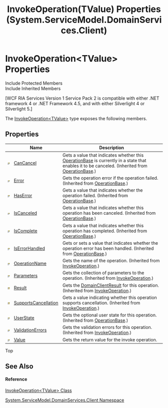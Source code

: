 ﻿---
title: InvokeOperation(TValue) Properties (System.ServiceModel.DomainServices.Client)
TOCTitle: InvokeOperation(TValue) Properties
ms:assetid: Properties.T:System.ServiceModel.DomainServices.Client.InvokeOperation`1
ms:mtpsurl: https://msdn.microsoft.com/en-us/library/Ff422857(v=VS.91)
ms:contentKeyID: 28755227
ms.date: 01/27/2012
mtps_version: v=VS.91
---

# InvokeOperation\<TValue\> Properties

Include Protected Members  
Include Inherited Members  

\[WCF RIA Services Version 1 Service Pack 2 is compatible with either .NET framework 4 or .NET Framework 4.5, and with either Silverlight 4 or Silverlight 5.\]

The [InvokeOperation\<TValue\>](ff422679\(v=vs.91\).md) type exposes the following members.

## Properties

<table>
<thead>
<tr class="header">
<th> </th>
<th>Name</th>
<th>Description</th>
</tr>
</thead>
<tbody>
<tr class="odd">
<td><img src="images\Ff422600.pubproperty(en-us,VS.91).gif" title="Public property" alt="Public property" /></td>
<td><a href="ff422343(v=vs.91).md">CanCancel</a></td>
<td>Gets a value that indicates whether this <a href="ff422405(v=vs.91).md">OperationBase</a> is currently in a state that enables it to be canceled. (Inherited from <a href="ff422405(v=vs.91).md">OperationBase</a>.)</td>
</tr>
<tr class="even">
<td><img src="images\Ff422600.pubproperty(en-us,VS.91).gif" title="Public property" alt="Public property" /></td>
<td><a href="ff422735(v=vs.91).md">Error</a></td>
<td>Gets the operation error if the operation failed. (Inherited from <a href="ff422405(v=vs.91).md">OperationBase</a>.)</td>
</tr>
<tr class="odd">
<td><img src="images\Ff422600.pubproperty(en-us,VS.91).gif" title="Public property" alt="Public property" /></td>
<td><a href="ff423384(v=vs.91).md">HasError</a></td>
<td>Gets a value that indicates whether the operation failed. (Inherited from <a href="ff422405(v=vs.91).md">OperationBase</a>.)</td>
</tr>
<tr class="even">
<td><img src="images\Ff422600.pubproperty(en-us,VS.91).gif" title="Public property" alt="Public property" /></td>
<td><a href="ff422816(v=vs.91).md">IsCanceled</a></td>
<td>Gets a value that indicates whether this operation has been canceled. (Inherited from <a href="ff422405(v=vs.91).md">OperationBase</a>.)</td>
</tr>
<tr class="odd">
<td><img src="images\Ff422600.pubproperty(en-us,VS.91).gif" title="Public property" alt="Public property" /></td>
<td><a href="ff422153(v=vs.91).md">IsComplete</a></td>
<td>Gets a value that indicates whether this operation has completed. (Inherited from <a href="ff422405(v=vs.91).md">OperationBase</a>.)</td>
</tr>
<tr class="even">
<td><img src="images\Ff422600.pubproperty(en-us,VS.91).gif" title="Public property" alt="Public property" /></td>
<td><a href="ff422437(v=vs.91).md">IsErrorHandled</a></td>
<td>Gets or sets a value that indicates whether the operation error has been handled. (Inherited from <a href="ff422405(v=vs.91).md">OperationBase</a>.)</td>
</tr>
<tr class="odd">
<td><img src="images\Ff422600.pubproperty(en-us,VS.91).gif" title="Public property" alt="Public property" /></td>
<td><a href="ff422116(v=vs.91).md">OperationName</a></td>
<td>Gets the name of the operation. (Inherited from <a href="ff423072(v=vs.91).md">InvokeOperation</a>.)</td>
</tr>
<tr class="even">
<td><img src="images\Ff422600.pubproperty(en-us,VS.91).gif" title="Public property" alt="Public property" /></td>
<td><a href="ff422462(v=vs.91).md">Parameters</a></td>
<td>Gets the collection of parameters to the operation. (Inherited from <a href="ff423072(v=vs.91).md">InvokeOperation</a>.)</td>
</tr>
<tr class="odd">
<td><img src="images\Ff422448.protproperty(en-us,VS.91).gif" title="Protected property" alt="Protected property" /></td>
<td><a href="ff422571(v=vs.91).md">Result</a></td>
<td>Gets the <a href="ff423197(v=vs.91).md">DomainClientResult</a> for this operation. (Inherited from <a href="ff423072(v=vs.91).md">InvokeOperation</a>.)</td>
</tr>
<tr class="even">
<td><img src="images\Ff422448.protproperty(en-us,VS.91).gif" title="Protected property" alt="Protected property" /></td>
<td><a href="ff423272(v=vs.91).md">SupportsCancellation</a></td>
<td>Gets a value indicating whether this operation supports cancellation. (Inherited from <a href="ff423072(v=vs.91).md">InvokeOperation</a>.)</td>
</tr>
<tr class="odd">
<td><img src="images\Ff422600.pubproperty(en-us,VS.91).gif" title="Public property" alt="Public property" /></td>
<td><a href="ff422506(v=vs.91).md">UserState</a></td>
<td>Gets the optional user state for this operation. (Inherited from <a href="ff422405(v=vs.91).md">OperationBase</a>.)</td>
</tr>
<tr class="even">
<td><img src="images\Ff422600.pubproperty(en-us,VS.91).gif" title="Public property" alt="Public property" /></td>
<td><a href="ff422640(v=vs.91).md">ValidationErrors</a></td>
<td>Gets the validation errors for this operation. (Inherited from <a href="ff423072(v=vs.91).md">InvokeOperation</a>.)</td>
</tr>
<tr class="odd">
<td><img src="images\Ff422600.pubproperty(en-us,VS.91).gif" title="Public property" alt="Public property" /></td>
<td><a href="ff422456(v=vs.91).md">Value</a></td>
<td>Gets the return value for the invoke operation.</td>
</tr>
</tbody>
</table>

Top

## See Also

#### Reference

[InvokeOperation\<TValue\> Class](ff422679\(v=vs.91\).md)

[System.ServiceModel.DomainServices.Client Namespace](ff422479\(v=vs.91\).md)

